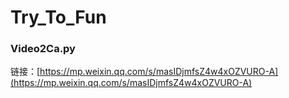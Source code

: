 # Try_To_Fun


### Video2Ca.py 
链接：[https://mp.weixin.qq.com/s/masIDjmfsZ4w4xOZVURO-A](https://mp.weixin.qq.com/s/masIDjmfsZ4w4xOZVURO-A)
